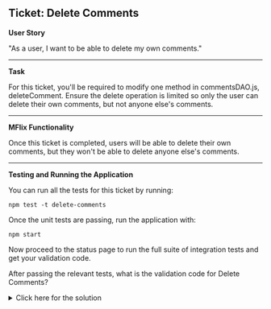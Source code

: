 ## Ticket: Delete Comments

**User Story**

"As a user, I want to be able to delete my own comments."

---

**Task**

For this ticket, you'll be required to modify one method in commentsDAO.js, deleteComment. Ensure the delete operation is limited so only the user can delete their own comments, but not anyone else's comments.

---

**MFlix Functionality**

Once this ticket is completed, users will be able to delete their own comments, but they won't be able to delete anyone else's comments.

---

**Testing and Running the Application**

You can run all the tests for this ticket by running:

```
npm test -t delete-comments
```

Once the unit tests are passing, run the application with:

```
npm start
```

Now proceed to the status page to run the full suite of integration tests and get your validation code.

After passing the relevant tests, what is the validation code for Delete Comments?

<details>
  <summary>Click here for the solution</summary>
    Answer: 5ac25c280a80ed6e67e1cecb
</details>

